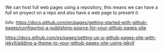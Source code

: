 We can host full web pages using a repository, this means we can have a full on proyect on a repo and also have a web page to present it.

Info:
https://docs.github.com/en/pages/getting-started-with-github-pages/configuring-a-publishing-source-for-your-github-pages-site

https://docs.github.com/es/pages/setting-up-a-github-pages-site-with-jekyll/adding-a-theme-to-your-github-pages-site-using-jekyll